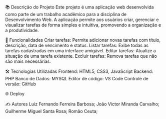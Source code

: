 📚 Descrição do Projeto
Este projeto é uma aplicação web desenvolvida como parte de um trabalho acadêmico para a disciplina de Desenvolvimento Web. A aplicação permite aos usuários criar, gerenciar e visualizar tarefas de forma simples e intuitiva, promovendo a organização e a produtividade.

🚀 Funcionalidades
Criar tarefas: Permite adicionar novas tarefas com título, descrição, data de vencimento e status.
Listar tarefas: Exibe todas as tarefas cadastradas em uma interface amigável.
Editar tarefas: Atualize a situação de uma tarefa existente.
Excluir tarefas: Remova tarefas que não são mais necessárias.

🛠️ Tecnologias Utilizadas
Frontend:
HTML5, CSS3, JavaScript
Backend: PHP
Banco de Dados: MYSQL
Editor de código: VS Code
Controle de versão: GitHub

🌐 Deploy
  


✍️ Autores
Luiz Fernando Ferreira Barbosa;
João Victor Miranda Carvalho;
Guilherme Miguel Santa Rosa;
Romão Ceuta;
